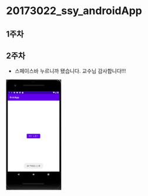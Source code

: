 # 20173022_ssy_androidApp
## 1주차
## 2주차
  - 스페이스바 누르니까 됐습니다. 교수님 감사합니다!!!

  <img width="150" height="300" src="./png/2주차-안드로이드프로그래밍.jpg"></img>
